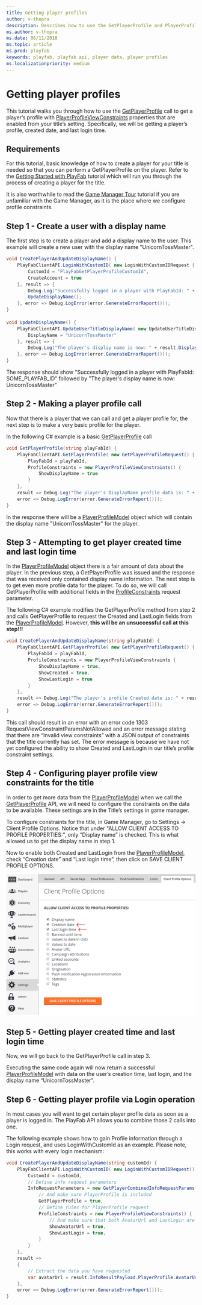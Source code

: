 ```yaml
---
title: Getting player profiles
author: v-thopra
description: Describes how to use the GetPlayerProfile and PlayerProfileViewConstraints APIs to retrieve player profile data.
ms.author: v-thopra
ms.date: 06/11/2018
ms.topic: article
ms.prod: playfab
keywords: playfab, playfab api, player data, player profiles
ms.localizationpriority: medium
---
```


# Getting player profiles

This tutorial walks you through how to use the [GetPlayerProfile](https://api.playfab.com/documentation/server/method/GetPlayerProfile) call to get a player’s profile with [PlayerProfileViewConstraints](https://api.playfab.com/documentation/Client/datatype/PlayFab.Client.Models/PlayFab.Client.Models.PlayerProfileViewConstraints) properties that are enabled from your title’s setting. Specifically, we will be getting a player’s profile, created date, and last login time.

## Requirements

For this tutorial, basic knowledge of how to create a player for your title is needed so that you can perform a GetPlayerProfile on the player. Refer to the [Getting Started with PlayFab](https://api.playfab.com/docs/general-getting-started) tutorial which will run you through the process of creating a player for the title.

It is also worthwhile to read the [Game Manager Tour](../../config/gamemanager/game-manager-tour.md) tutorial if you are unfamiliar with the Game Manager, as it is the place where we configure profile constraints.

## Step 1 - Create a user with a display name

The first step is to create a player and add a display name to the user. This example will create a new user with the display name "UnicornTossMaster".

```csharp
void CreatePlayerAndUpdateDisplayName() {
    PlayFabClientAPI.LoginWithCustomID( new LoginWithCustomIDRequest {
        CustomId = "PlayFabGetPlayerProfileCustomId",
        CreateAccount = true
    }, result => {
        Debug.Log("Successfully logged in a player with PlayFabId: " + result.PlayFabId);
        UpdateDisplayName();
    }, error => Debug.LogError(error.GenerateErrorReport()));
}

void UpdateDisplayName() {
    PlayFabClientAPI.UpdateUserTitleDisplayName( new UpdateUserTitleDisplayNameRequest {
        DisplayName = "UnicornTossMaster"
    }, result => {
        Debug.Log("The player's display name is now: " + result.DisplayName);
    }, error => Debug.LogError(error.GenerateErrorReport()));
}
```

The response should show "Successfully logged in a player with PlayFabId: SOME_PLAYFAB_ID” followed by "The player's display name is now: UnicornTossMaster"

## Step 2 - Making a player profile call

Now that there is a player that we can call and get a player profile for, the next step is to make a very basic profile for the player.

In the following C# example is a basic [GetPlayerProfile](https://api.playfab.com/documentation/server/method/GetPlayerProfile) call

```csharp
void GetPlayerProfile(string playFabId) {
    PlayFabClientAPI.GetPlayerProfile( new GetPlayerProfileRequest() {
        PlayFabId = playFabId,
        ProfileConstraints = new PlayerProfileViewConstraints() {
            ShowDisplayName = true
        }
    }, 
    result => Debug.Log("The player's DisplayName profile data is: " + result.PlayerProfile.DisplayName),
    error => Debug.LogError(error.GenerateErrorReport()));
}
```

In the response there will be a [PlayerProfileModel](https://api.playfab.com/documentation/server/datatype/playfab.server.models/PlayFab.Server.Models.PlayerProfileModel) object which will contain the display name "UnicornTossMaster" for the player.

## Step 3 - Attempting to get player created time and last login time

In the [PlayerProfileModel](https://api.playfab.com/documentation/server/datatype/playfab.server.models/PlayFab.Server.Models.PlayerProfileModel) object there is a fair amount of data about the player. In the previous step, a GetPlayerProfile was issued and the response that was received only contained display name information. The next step is to get even more profile data for the player. To do so, we will call GetPlayerProfile with additional fields in the [ProfileConstraints](https://api.playfab.com/documentation/Client/datatype/PlayFab.Client.Models/PlayFab.Client.Models.PlayerProfileViewConstraints) request parameter.

The following C# example modifies the GetPlayerProfile method from step 2 and calls GetPlayerProfile to request the Created and LastLogin fields from the [PlayerProfileModel](https://api.playfab.com/documentation/server/datatype/playfab.server.models/PlayFab.Server.Models.PlayerProfileModel). However, **this will be an unsuccessful call at this step!!!**

```csharp
void CreatePlayerAndUpdateDisplayName(string playFabId) {
    PlayFabClientAPI.GetPlayerProfile( new GetPlayerProfileRequest() {
        PlayFabId = playFabId,
        ProfileConstraints = new PlayerProfileViewConstraints {
            ShowDisplayName = true,
            ShowCreated = true,
            ShowLastLogin = true
        }
    }, 
    result => Debug.Log("The player's profile Created date is: " + result.PlayerProfile.Created),
    error => Debug.LogError(error.GenerateErrorReport()));
}
```

This call should result in an error with an error code 1303 RequestViewConstraintParamsNotAllowed and an error message stating that there are “Invalid view constraints” with a JSON output of constraints that the title currently has set. The error message is because we have not yet configured the ability to show Created and LastLogin in our title’s profile constraint settings.

## Step 4 - Configuring player profile view constraints for the title

In order to get more data from the [PlayerProfileModel](https://api.playfab.com/documentation/server/datatype/playfab.server.models/PlayFab.Server.Models.PlayerProfileModel) when we call the [GetPlayerProfile](https://api.playfab.com/documentation/server/method/GetPlayerProfile) API, we will need to configure the constraints on the data to be available. These settings are in the Title’s settings in game manager.

To configure constraints for the title, in Game Manager, go to Settings -> Client Profile Options. Notice that under "ALLOW CLIENT ACCESS TO PROFILE PROPERTIES:", only “Display name” is checked. This is what allowed us to get the display name in step 1.

Now to enable both Created and LastLogin from the [PlayerProfileModel](https://api.playfab.com/documentation/server/datatype/playfab.server.models/PlayFab.Server.Models.PlayerProfileModel), check “Creation date” and “Last login time”, then click on SAVE CLIENT PROFILE OPTIONS.

![PlayFab Settings - Client Profile Options - Allow client access to profile properties](media/tutorials/playfab-allow-client-access-to-profile-properties.png)  

## Step 5 - Getting player created time and last login time

Now, we will go back to the GetPlayerProfile call in step 3.

Executing the same code again will now return a successful [PlayerProfileModel](https://api.playfab.com/documentation/server/datatype/playfab.server.models/PlayFab.Server.Models.PlayerProfileModel) with data on the user’s creation time, last login, and the display name “UnicornTossMaster”.

## Step 6 - Getting player profile via Login operation

In most cases you will want to get certain player profile data as soon as a player is logged in. The PlayFab API allows you to combine those 2 calls into one. 

The following example shows how to gain Profile information through a Login request, and uses LoginWithCustomId as an example. Please note, this works with every login mechanism:

```csharp
void CreatePlayerAndUpdateDisplayName(string customId) {
    PlayFabClientAPI.LoginWithCustomID( new LoginWithCustomIDRequest() {
        CustomId = customId,
        // Define info request parameters
        InfoRequestParameters = new GetPlayerCombinedInfoRequestParams() {
            // And make sure PlayerProfile is included
            GetPlayerProfile = true,
            // Define rules for PlayerProfile request
            ProfileConstraints = new PlayerProfileViewConstraints() {
                // And make sure that both AvatarUrl and LastLogin are included.
                ShowAvatarUrl = true,
                ShowLastLogin = true,
            }
        }
    },
    result =>
    {
        // Extract the data you have requested
        var avatarUrl = result.InfoResultPayload.PlayerProfile.AvatarUrl;
    },
    error => Debug.LogError(error.GenerateErrorReport()));
}
```
